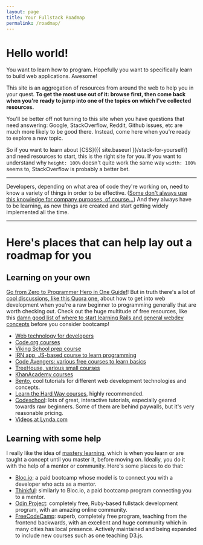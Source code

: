 ```yaml
---
layout: page
title: Your Fullstack Roadmap
permalink: /roadmap/
---
```


# Hello world!

You want to learn how to program. Hopefully you want to specifically learn to build web applications. Awesome!

This site is an aggregation of resources from around the web to help you in your quest. **To get the most use out of it: browse first, then come back when you're ready to jump into one of the topics on which I've collected resources.**

You'll be better off not turning to this site when you have questions that need answering: Google, StackOverflow, Reddit, Github issues, etc are much more likely to be good there. Instead, come here when you're ready to explore a new topic.

So if you want to learn about [CSS]({{ site.baseurl }}/stack-for-yourself/) and need resources to start, this is the right site for you. If you want to understand why `height: 100%` doesn't quite work the same way `width: 100%` seems to, StackOverflow is probably a better bet.

<hr>

Developers, depending on what area of code they're working on, need to know a variety of things in order to be effective. ([Some don't always use this knowledge for company purposes, of course...](https://github.com/NARKOZ/hacker-scripts)) And they always have to be learning, as new things are created and start getting widely implemented all the time.

<hr>

# Here's places that can help lay out a roadmap for you

## Learning on your own
[Go from Zero to Programmer Hero in One Guide!](http://everydayutilitarian.com/essays/learn-code/)! But in truth there's a lot of [cool discussions, like this Quora one,](https://www.quora.com/If-you-were-designing-a-syllabus-to-take-a-newbie-like-me-from-a-coding-zero-to-a-Full-Stack-Web-Dev-Hero-in-6-months-and-under-1000-what-would-you-tell-me-to-learn-and-what-online-resources-should-I-use) about how to get into web development when you're a raw beginner to programming generally that are worth checking out. Check out the huge multitude of free resources, like  this [damn good list of where to start learning Rails and general webdev concepts](http://www.unforgivableruby.com/post/114752678529/learning-web-developmentrails-without-spending) before you consider bootcamp!

* [Web technology for developers](https://developer.mozilla.org/en-US/docs/Web)
* [Code.org courses](https://code.org/learn)
* [Viking School prep course](https://www.vikingcodeschool.com/prep)
* [IRN app, JS-based course to learn programming](http://lrnapp.com/)
* [Code Avengers: various free courses to learn basics](https://www.codeavengers.com/profile#intro)
* [TreeHouse, various small courses](https://teamtreehouse.com/)
* [KhanAcademy courses](https://www.khanacademy.org/)
* [Bento](https://bento.io/), cool tutorials for different web development technologies and concepts.
* [Learn the Hard Way courses](http://programming-motherfucker.com/become.html), highly recommended.
* [Codeschool](http://discover-devtools.codeschool.com/): lots of great, interactive tutorials, especially geared towards raw beginners. Some of them are behind paywalls, but it's very reasonable pricing.
* [Videos at Lynda.com](https://www.lynda.com/)

## Learning with some help
I really like the idea of [mastery learning](http://techcrunch.com/2016/01/09/how-startups-are-solving-a-decades-old-problem-in-education/), which is when you learn or are taught a concept until you master it, before moving on. Ideally, you do it with the help of a mentor or community. Here's some places to do that:

* [Bloc.io](https://www.bloc.io/web-developer-career-track): a paid bootcamp whose model is to connect you with a developer who acts as a mentor.
* [Thinkful](https://www.thinkful.com/): similarly to Bloc.io, a paid bootcamp program connecting you to a mentor.
* [Odin Project](http://www.theodinproject.com/ruby-programming): completely free, Ruby-based fullstack development program, with an amazing online community.
* [FreeCodeCamp](https://www.freecodecamp.com/): superb, completely free program, teaching from the frontend backwards, with an excellent and huge community which in many cities has local presence. Actively maintained and being expanded to include new courses such as one teaching D3.js.
